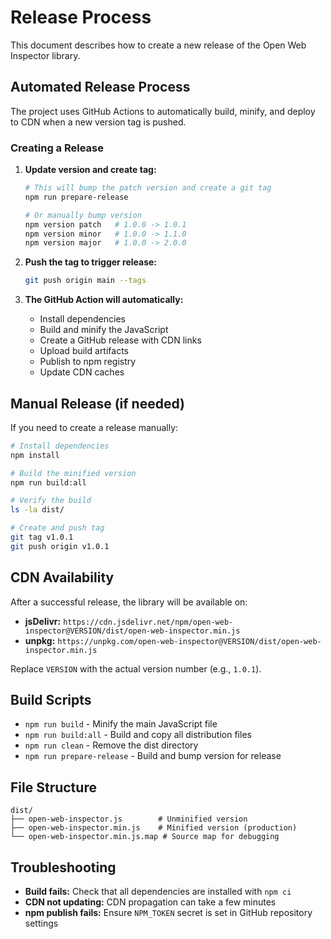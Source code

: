# Release Process

This document describes how to create a new release of the Open Web Inspector
library.

## Automated Release Process

The project uses GitHub Actions to automatically build, minify, and deploy to
CDN when a new version tag is pushed.

### Creating a Release

1. **Update version and create tag:**
   ```bash
   # This will bump the patch version and create a git tag
   npm run prepare-release

   # Or manually bump version
   npm version patch   # 1.0.0 -> 1.0.1
   npm version minor   # 1.0.0 -> 1.1.0  
   npm version major   # 1.0.0 -> 2.0.0
   ```

2. **Push the tag to trigger release:**
   ```bash
   git push origin main --tags
   ```

3. **The GitHub Action will automatically:**
   - Install dependencies
   - Build and minify the JavaScript
   - Create a GitHub release with CDN links
   - Upload build artifacts
   - Publish to npm registry
   - Update CDN caches

## Manual Release (if needed)

If you need to create a release manually:

```bash
# Install dependencies
npm install

# Build the minified version
npm run build:all

# Verify the build
ls -la dist/

# Create and push tag
git tag v1.0.1
git push origin v1.0.1
```

## CDN Availability

After a successful release, the library will be available on:

- **jsDelivr:**
  `https://cdn.jsdelivr.net/npm/open-web-inspector@VERSION/dist/open-web-inspector.min.js`
- **unpkg:**
  `https://unpkg.com/open-web-inspector@VERSION/dist/open-web-inspector.min.js`

Replace `VERSION` with the actual version number (e.g., `1.0.1`).

## Build Scripts

- `npm run build` - Minify the main JavaScript file
- `npm run build:all` - Build and copy all distribution files
- `npm run clean` - Remove the dist directory
- `npm run prepare-release` - Build and bump version for release

## File Structure

```
dist/
├── open-web-inspector.js        # Unminified version
├── open-web-inspector.min.js    # Minified version (production)
└── open-web-inspector.min.js.map # Source map for debugging
```

## Troubleshooting

- **Build fails:** Check that all dependencies are installed with `npm ci`
- **CDN not updating:** CDN propagation can take a few minutes
- **npm publish fails:** Ensure `NPM_TOKEN` secret is set in GitHub repository
  settings
